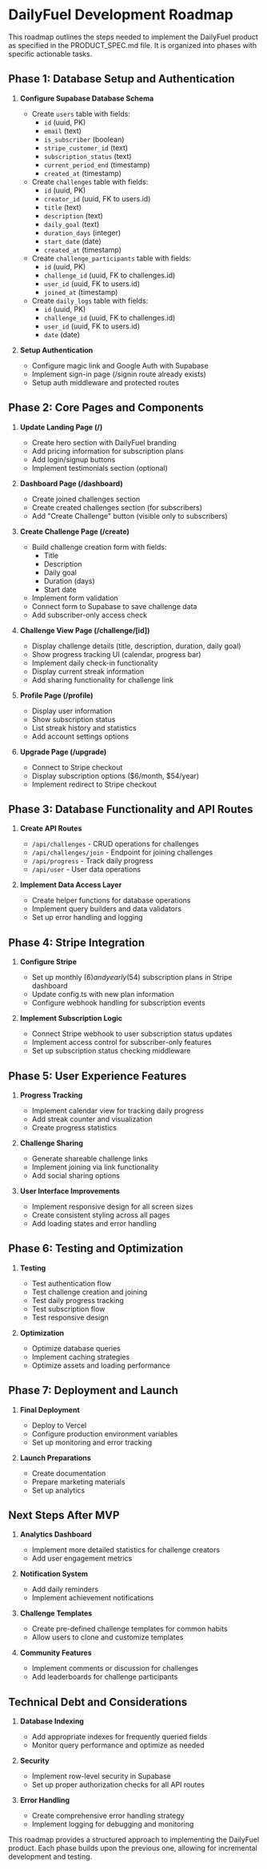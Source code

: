 # DailyFuel Development Roadmap

This roadmap outlines the steps needed to implement the DailyFuel product as specified in the PRODUCT_SPEC.md file. It is organized into phases with specific actionable tasks.

## Phase 1: Database Setup and Authentication

1. **Configure Supabase Database Schema**
   - Create `users` table with fields:
     - `id` (uuid, PK)
     - `email` (text)
     - `is_subscriber` (boolean)
     - `stripe_customer_id` (text)
     - `subscription_status` (text)
     - `current_period_end` (timestamp)
     - `created_at` (timestamp)
   - Create `challenges` table with fields:
     - `id` (uuid, PK)
     - `creator_id` (uuid, FK to users.id)
     - `title` (text)
     - `description` (text)
     - `daily_goal` (text)
     - `duration_days` (integer)
     - `start_date` (date)
     - `created_at` (timestamp)
   - Create `challenge_participants` table with fields:
     - `id` (uuid, PK)
     - `challenge_id` (uuid, FK to challenges.id)
     - `user_id` (uuid, FK to users.id)
     - `joined_at` (timestamp)
   - Create `daily_logs` table with fields:
     - `id` (uuid, PK)
     - `challenge_id` (uuid, FK to challenges.id)
     - `user_id` (uuid, FK to users.id)
     - `date` (date)
   
2. **Setup Authentication**
   - Configure magic link and Google Auth with Supabase
   - Implement sign-in page (/signin route already exists)
   - Setup auth middleware and protected routes

## Phase 2: Core Pages and Components

1. **Update Landing Page (/)**
   - Create hero section with DailyFuel branding
   - Add pricing information for subscription plans
   - Add login/signup buttons
   - Implement testimonials section (optional)

2. **Dashboard Page (/dashboard)**
   - Create joined challenges section
   - Create created challenges section (for subscribers)
   - Add "Create Challenge" button (visible only to subscribers)

3. **Create Challenge Page (/create)**
   - Build challenge creation form with fields:
     - Title
     - Description
     - Daily goal
     - Duration (days)
     - Start date
   - Implement form validation
   - Connect form to Supabase to save challenge data
   - Add subscriber-only access check

4. **Challenge View Page (/challenge/[id])**
   - Display challenge details (title, description, duration, daily goal)
   - Show progress tracking UI (calendar, progress bar)
   - Implement daily check-in functionality
   - Display current streak information
   - Add sharing functionality for challenge link

5. **Profile Page (/profile)**
   - Display user information
   - Show subscription status
   - List streak history and statistics
   - Add account settings options

6. **Upgrade Page (/upgrade)**
   - Connect to Stripe checkout
   - Display subscription options ($6/month, $54/year)
   - Implement redirect to Stripe checkout

## Phase 3: Database Functionality and API Routes

1. **Create API Routes**
   - `/api/challenges` - CRUD operations for challenges
   - `/api/challenges/join` - Endpoint for joining challenges
   - `/api/progress` - Track daily progress
   - `/api/user` - User data operations

2. **Implement Data Access Layer**
   - Create helper functions for database operations
   - Implement query builders and data validators
   - Set up error handling and logging

## Phase 4: Stripe Integration

1. **Configure Stripe**
   - Set up monthly ($6) and yearly ($54) subscription plans in Stripe dashboard
   - Update config.ts with new plan information
   - Configure webhook handling for subscription events

2. **Implement Subscription Logic**
   - Connect Stripe webhook to user subscription status updates
   - Implement access control for subscriber-only features
   - Set up subscription status checking middleware

## Phase 5: User Experience Features

1. **Progress Tracking**
   - Implement calendar view for tracking daily progress
   - Add streak counter and visualization
   - Create progress statistics

2. **Challenge Sharing**
   - Generate shareable challenge links
   - Implement joining via link functionality
   - Add social sharing options

3. **User Interface Improvements**
   - Implement responsive design for all screen sizes
   - Create consistent styling across all pages
   - Add loading states and error handling

## Phase 6: Testing and Optimization

1. **Testing**
   - Test authentication flow
   - Test challenge creation and joining
   - Test daily progress tracking
   - Test subscription flow
   - Test responsive design

2. **Optimization**
   - Optimize database queries
   - Implement caching strategies
   - Optimize assets and loading performance

## Phase 7: Deployment and Launch

1. **Final Deployment**
   - Deploy to Vercel
   - Configure production environment variables
   - Set up monitoring and error tracking

2. **Launch Preparations**
   - Create documentation
   - Prepare marketing materials
   - Set up analytics

## Next Steps After MVP

1. **Analytics Dashboard**
   - Implement more detailed statistics for challenge creators
   - Add user engagement metrics

2. **Notification System**
   - Add daily reminders
   - Implement achievement notifications

3. **Challenge Templates**
   - Create pre-defined challenge templates for common habits
   - Allow users to clone and customize templates

4. **Community Features**
   - Implement comments or discussion for challenges
   - Add leaderboards for challenge participants

## Technical Debt and Considerations

1. **Database Indexing**
   - Add appropriate indexes for frequently queried fields
   - Monitor query performance and optimize as needed

2. **Security**
   - Implement row-level security in Supabase
   - Set up proper authorization checks for all API routes

3. **Error Handling**
   - Create comprehensive error handling strategy
   - Implement logging for debugging and monitoring

This roadmap provides a structured approach to implementing the DailyFuel product. Each phase builds upon the previous one, allowing for incremental development and testing. 